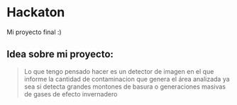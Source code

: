 # Hackaton
Mi proyecto final :)

## Idea sobre mi proyecto:
> Lo que tengo pensado hacer es un detector de imagen en el que informe la cantidad de contaminacion que genera el área analizada ya sea si detecta grandes montones de basura o generaciones masivas de gases de efecto invernadero
